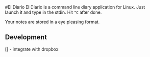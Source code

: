 #El Diario
El Diario is a command line diary application for Linux. Just launch it and
type in the stdin. Hit `^C` after done.

Your notes are stored in a eye pleasing format.

## Development
[] - integrate with dropbox

